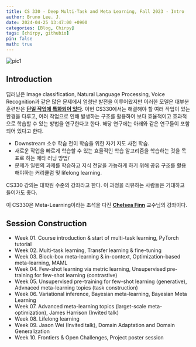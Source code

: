 ```yaml
---
title: CS 330 - Deep Multi-Task and Meta Learning, Fall 2023 - Intro
author: Bruno Lee. J.
date: 2024-04-25 13:47:00 +0900
categories: [Blog, Chirpy]
tags: [chirpy, githubio]
pin: false
math: true
---
```


![pic1](https://github.com/cotes2020/jekyll-theme-chirpy/assets/160090783/036fe8cf-20bb-4398-8633-eadc6f443020)

## Introduction
딥러닝은 Image classification, Natural Language Processing, Voice Recognition과 같은 많은 문제에서 엄청난 발전을 이루어왔지만 이러한 모델은 대부분 훈련받은 **<u>단일 작업에 특화되어 있다</u>**. 이번 CS330에서는 해결해야 할 여러 작업이 있는 환경을 다루고, 여러 작업으로 인해 발생하는 구조를 활용하여 보다 효율적이고 효과적으로 학습할 수 있는 방법을 연구한다고 한다. 해당 연구에는 아래와 같은 연구들이 포함되어 있다고 한다.
- Downstream 소수 학습 전이 학습을 위한 자기 지도 사전 학습.
- 새로운 작업을 빠르게 학습할 수 있는 효율적인 학습 알고리즘을 학습하는 것을 목표로 하는 메타 러닝 방법/
- 문제가 일련의 과제를 학습하고 지식 전달을 가능하게 하기 위해 공유 구조를 활용해야하는 커리큘럼 및 lifelong learning.

CS330 강의는 대학원 수준의 강좌라고 한다. 이 과정을 리뷰하는 사람들은 기대하고 들어가도 좋다.

이 CS330은 Meta-Learning이라는 초석을 다진 **<u>Chelsea Finn</u>** 교수님의 강좌이다.

## Session Construction
- Week 01. Course introduction & start of multi-task learning, PyTorch tutorial
- Week 02. Multi-task learning, Transfer learning & fine-tuning
- Week 03. Block-box meta-learning & in-context, Optimization-based meta-learning, MAML
- Week 04. Few-shot learning via metric learning, Unsupervised pre-training for few-shot learning (contrastive)
- Week 05. Unsupervised pre-training for few-shot learning (generative), Advnaced meta-learning topics (task construction)
- Week 06. Variational inference, Bayesian meta-learning,  Bayesian Meta Learning
- Week 07. Advanced meta-learning topics (larget-scale meta-optimization), James Harrison (Invited talk)
- Week 08. Lifelong learning
- Week 09. Jason Wei (Invited talk), Domain Adaptation and Domain Generalization
- Week 10. Frontiers & Open Challenges, Project poster session

